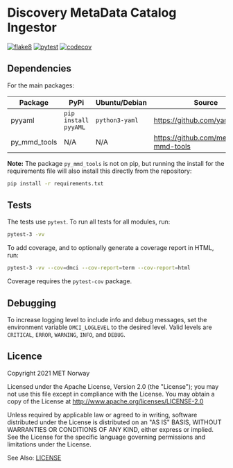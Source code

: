 # Discovery MetaData Catalog Ingestor

[![flake8](https://github.com/metno/discovery-metadata-catalog-ingestor/actions/workflows/syntax.yml/badge.svg?branch=main)](https://github.com/metno/discovery-metadata-catalog-ingestor/actions/workflows/syntax.yml)
[![pytest](https://github.com/metno/discovery-metadata-catalog-ingestor/actions/workflows/pytest.yml/badge.svg?branch=main)](https://github.com/metno/discovery-metadata-catalog-ingestor/actions/workflows/pytest.yml)
[![codecov](https://codecov.io/gh/metno/discovery-metadata-catalog-ingestor/branch/main/graph/badge.svg?token=xSG9Sg0jQ0)](https://codecov.io/gh/metno/discovery-metadata-catalog-ingestor)

## Dependencies

For the main packages:

| Package      | PyPi                 | Ubuntu/Debian  | Source                                |
| ------------ | -------------------- | -------------- | ------------------------------------- |
| pyyaml       | `pip install pyyAML` | `python3-yaml` | https://github.com/yaml/pyyaml        |
| py_mmd_tools | N/A                  | N/A            | https://github.com/metno/py-mmd-tools |

**Note:** The package `py_mmd_tools` is not on pip, but running the install for the requirements
file will also install this directly from the repository:
```bash
pip install -r requirements.txt
```

## Tests

The tests use `pytest`. To run all tests for all modules, run:
```bash
pytest-3 -vv
```

To add coverage, and to optionally generate a coverage report in HTML, run:
```bash
pytest-3 -vv --cov=dmci --cov-report=term --cov-report=html
```
Coverage requires the `pytest-cov` package.

## Debugging

To increase logging level to include info and debug messages, set the environment variable
`DMCI_LOGLEVEL` to the desired level. Valid levels are `CRITICAL`, `ERROR`, `WARNING`, `INFO`, and
`DEBUG`.

## Licence

Copyright 2021 MET Norway

Licensed under the Apache License, Version 2.0 (the "License"); you may not use this file except in
compliance with the License. You may obtain a copy of the License at
http://www.apache.org/licenses/LICENSE-2.0

Unless required by applicable law or agreed to in writing, software distributed under the License
is distributed on an "AS IS" BASIS, WITHOUT WARRANTIES OR CONDITIONS OF ANY KIND, either express or
implied. See the License for the specific language governing permissions and limitations under the
License.

See Also: [LICENSE](https://raw.githubusercontent.com/metno/discovery-metadata-catalog-ingestor/main/LICENSE)
